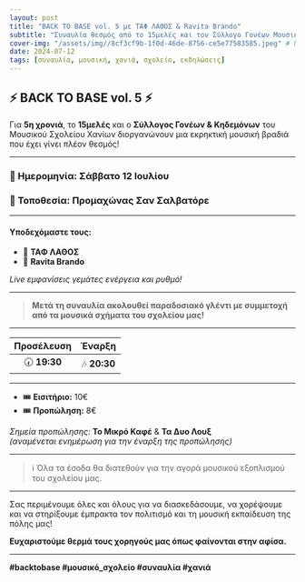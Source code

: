 ```yaml
---
layout: post
title: "BACK TO BASE vol. 5 με ΤΑΦ ΛΑΘΟΣ & Ravita Brando"
subtitle: "Συναυλία θεσμός από το 15μελές και τον Σύλλογο Γονέων Μουσικού Σχολείου Χανίων"
cover-img: "/assets/img//8cf3cf9b-1f0d-46de-8756-ce5e77583585.jpeg" # Προσάρμοσε εάν έχεις αφίσα!
date: 2024-07-12
tags: [συναυλία, μουσική, χανιά, σχολείο, εκδηλώσεις]
---
```


## ⚡ BACK TO BASE vol. 5 ⚡

Για **5η χρονιά**, το **15μελές** και ο **Σύλλογος Γονέων & Κηδεμόνων** του Μουσικού Σχολείου Χανίων διοργανώνουν μια εκρηκτική μουσική βραδιά που έχει γίνει πλέον θεσμός!

---

### 📅 Ημερομηνία: **Σάββατο 12 Ιουλίου**
### 📍 Τοποθεσία: **Προμαχώνας Σαν Σαλβατόρε**

---

#### Υποδεχόμαστε τους:

- 🎤 **ΤΑΦ ΛΑΘΟΣ**
- 🎤 **Ravita Brando**

*Live εμφανίσεις γεμάτες ενέργεια και ρυθμό!*

---

> **Μετά τη συναυλία ακολουθεί παραδοσιακό γλέντι με συμμετοχή από τα μουσικά σχήματα του σχολείου μας!**

---

| Προσέλευση     | Έναρξη         |
|:--------------:|:--------------:|
| 🕢 **19:30**   | 🎶 **20:30**   |

---

- 🎟️ **Εισιτήριο:** 10€
- 🎟️ **Προπώληση:** 8€

*Σημεία προπώλησης:* **Το Μικρό Καφέ** & **Τα Δυο Λουξ**  
_(αναμένεται ενημέρωση για την έναρξη της προπώλησης)_

---

> ℹ️ Όλα τα έσοδα θα διατεθούν για την αγορά μουσικού εξοπλισμού του σχολείου μας.

---

Σας περιμένουμε όλες και όλους για να διασκεδάσουμε, να χορέψουμε και να στηρίξουμε έμπρακτα τον πολιτισμό και τη μουσική εκπαίδευση της πόλης μας!

**Ευχαριστούμε θερμά τους χορηγούς μας όπως φαίνονται στην αφίσα.**

---

**#backtobase #μουσικό_σχολείο #συναυλία #χανιά**